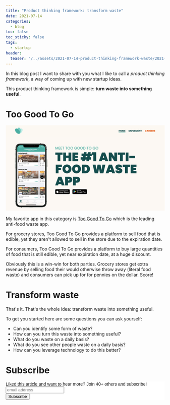 ```yaml
---
title: "Product thinking framework: transform waste" 
date: 2021-07-14
categories:
  - blog
toc: false
toc_sticky: false
tags:
  - startup
header:
  teaser: "/../assets/2021-07-14-product-thinking-framework-waste/2021-07-14-14-24-49.png"
---
```


In this blog post I want to share with you what I like to call a *product
thinking framework*, a way of coming up with new startup ideas. 

This product thinking framework is simple: **turn waste into something useful**.

# Too Good To Go

![](/../assets/2021-07-14-product-thinking-framework-waste/2021-07-14-14-09-31.png)

My favorite app in this category is [Too Good To Go](https://toogoodtogo.org/en)
which is the leading anti-food waste app.

For grocery stores, Too Good To Go provides a platform to sell food that is
edible, yet they aren't allowed to sell in the store due to the expiration date.

For consumers, Too Good To Go provides a platform to buy large quantities of
food that is still edible, yet near expiration date, at a huge discount.

Obviously this is a win-win for both parties. Grocery stores get extra revenue
by selling food their would otherwise throw away (literal food waste) and
consumers can pick up for for pennies on the dollar. Score!

# Transform waste

That's it. That's the whole idea: transform waste into something useful.

To get you started here are some questions you can ask yourself:

- Can you identify some form of waste?
- How can you turn this waste into something useful?
- What do you waste on a daily basis?
- What do you see other people waste on a daily basis?
- How can you leverage technology to do this better?

# Subscribe

<!-- Begin Mailchimp Signup Form -->
<link href="//cdn-images.mailchimp.com/embedcode/horizontal-slim-10_7.css" rel="stylesheet" type="text/css">
<style type="text/css">
  #mc_embed_signup{background:#fff; clear:left; font:14px Helvetica,Arial,sans-serif; width:100%;}
  /* Add your own Mailchimp form style overrides in your site stylesheet or in this style block.
     We recommend moving this block and the preceding CSS link to the HEAD of your HTML file. */
</style>
<div id="mc_embed_signup">
<form action="https://gmail.us3.list-manage.com/subscribe/post?u=92fe86c389878585bc87837e8&amp;id=50543deff9" method="post" id="mc-embedded-subscribe-form" name="mc-embedded-subscribe-form" class="validate" target="_blank" novalidate>
    <div id="mc_embed_signup_scroll">
  <label for="mce-EMAIL">Liked this article and want to hear more? Join 40+ others and subscribe!</label>
  <input type="email" value="" name="EMAIL" class="email" id="mce-EMAIL" placeholder="email address" required>
    <!-- real people should not fill this in and expect good things - do not remove this or risk form bot signups-->
    <div style="position: absolute; left: -5000px;" aria-hidden="true"><input type="text" name="b_92fe86c389878585bc87837e8_50543deff9" tabindex="-1" value=""></div>
    <div class="clear"><input type="submit" value="Subscribe" name="subscribe" id="mc-embedded-subscribe" class="button"></div>
    </div>
</form>
</div>
<!--End mc_embed_signup-->

